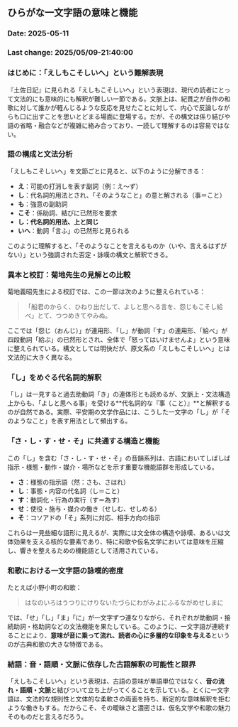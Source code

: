 ## ひらがな一文字語の意味と機能

### Date: 2025-05-11

### Last change: 2025/05/09-21:40:00

### はじめに：「えしもこそしいへ」という難解表現

『土佐日記』に見られる「えしもこそしいへ」という表現は、現代の読者にとって文法的にも意味的にも解釈が難しい一節である。文脈上は、紀貫之が自作の和歌に対して誰かが軽んじるような反応を見せたことに対して、内心で反論しながらも口に出すことを思いとどまる場面に登場する。だが、その構文は係り結びや語の省略・融合などが複雑に絡み合っており、一読して理解するのは容易ではない。

### 語の構成と文法分析

「えしもこそしいへ」を文節ごとに見ると、以下のように分解できる：

- **え**：可能の打消しを表す副詞（例：え〜ず）
- **し**：代名詞的用法とされ、「そのようなこと」の意と解される（事＝こと）
- **も**：強意の副助詞
- **こそ**：係助詞、結びに已然形を要求
- **し：代名詞的用法、上と同じ**
- **いへ**：動詞「言ふ」の已然形と見られる

このように理解すると、「そのようなことを言えるものか（いや、言えるはずがない）」という強調された否定・詠嘆の構文と解釈できる。

### 異本と校訂：菊地先生の見解との比較

菊地義昭先生による校訂では、この一節は次のように整えられている：

> 「船君のからく、ひねり出だして、よしと思へる言を、怨じもこそし給べ」とて、つつめきてやみぬ。

ここでは「怨じ（おんじ）」が連用形、「し」が動詞「す」の連用形、「給べ」が四段動詞「給ぶ」の已然形とされ、全体で「怒ってはいけませんよ」という意味に整えられている。構文としては明快だが、原文系の「えしもこそしいへ」とは文法的に大きく異なる。

### 「し」をめぐる代名詞的解釈

「し」は一見すると過去助動詞「き」の連体形とも読めるが、文脈上・文法構造上からも、「よしと思へる事」を受ける\*\*代名詞的な『事（こと）』\*\*と解釈するのが自然である。実際、平安期の文学作品には、こうした一文字の「し」が「そのようなこと」を表す用法として頻出する。

### 「さ・し・す・せ・そ」に共通する構造と機能

この「し」を含む「さ・し・す・せ・そ」の音韻系列は、古語においてしばしば指示・様態・動作・媒介・場所などを示す重要な機能語群を形成している。

- **さ**：様態の指示語（然：さも、さはれ）
- **し**：事態・内容の代名詞（し＝こと）
- **す**：動詞化・行為の実行（す＝為す）
- **せ**：使役・施与・媒介の働き（せしむ、せしめる）
- **そ**：コソアドの「そ」系列に対応、相手方向の指示

これらは一見些細な語形に見えるが、実際には文全体の構造や詠嘆、あるいは文体効果を支える核的な要素であり、特に和歌や仮名文学においては意味を圧縮し、響きを整えるための機能語として活用されている。

### 和歌における一文字語の詠嘆的密度

たとえば小野小町の和歌：

> はなのいろはうつりにけりないたづらにわがみよにふるながめせしまに

では、「せ」「し」「ま」「に」が一文字ずつ連なりながら、それぞれが助動詞・接続助詞・格助詞などの文法機能を果たしている。このように、一文字語が連続することにより、**意味が音に乗って流れ、読者の心に多層的な印象を与える**というのが古典和歌の大きな特徴である。

### 結語：音・語順・文脈に依存した古語解釈の可能性と限界

「えしもこそしいへ」という表現は、古語の意味が単語単位ではなく、**音の流れ・語順・文脈**と結びついて立ち上がってくることを示している。とくに一文字語は、文法的な規則性と文体的な柔軟さの両面を持ち、断定的な意味解釈を拒むような働きもする。だからこそ、その曖昧さと濃密さは、仮名文学や和歌の魅力そのものだと言えるだろう。
